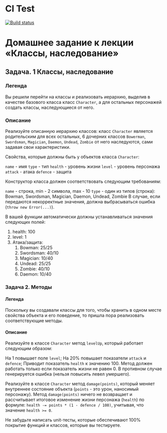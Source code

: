 # CI Test
[![Build status](https://ci.appveyor.com/api/projects/status/xguysl7pivihohh2?svg=true)](https://ci.appveyor.com/project/Natasha01013/ajs-hw5-task2-methods)

# Домашнее задание к лекции «Классы, наследование»
## Задача. 1 Классы, наследование

### Легенда
Вы решили перейти на классы и реализовать иерархию, выделив в качестве базового класса класс `Character`, а для остальных персонажей создать классы, наследующиеся от него.

### Описание
Реализуйте описанную иерархию классов: класс `Character` является родительским для всех остальных, 6 дочерних классов `Bowerman`, `Swordsman`, `Magician`, `Daemon`, `Undead`, `Zombie` от него наследуются, сами задавая свои характеристики. 

Свойства, которые должны быть у объектов класса `Character`: 

`name` - имя 
`type` - тип 
`health` - уровень жизни 
`level` - уровень персонажа 
`attack` - атака 
`defence` - защита 

Конструктор класса должен соответствовать следующим требованиям:  

`name` - строка, min - 2 символа, max - 10 
`type` - один из типов (строка): Bowman, Swordsman, Magician, Daemon, Undead, Zombie 
В случае, если передаются некорректные значения, должна выбрасываться ошибка (`throw new Error(...)`). 

В вашей функции автоматически должны устанавливаться значения следующих полей: 

1. health: 100 
2. level: 1 
3. Атака/защита: 
    1. Bowman: 25/25 
    2. Swordsman: 40/10 
    3. Magician: 10/40 
    4. Undead: 25/25 
    5. Zombie: 40/10 
    6. Daemon: 10/40 


### Задача 2. Методы

#### Легенда
Поскольку вы создавали классы для того, чтобы хранить в одном месте свойства объекта и его поведение, то пришла пора реализовать соответствующие методы.

#### Описание
Реализуйте в классе `Character` метод `levelUp`, который работает следующим образом: 

На 1 повышает поле `level`; 
На 20% повышает показатели `attack` и `defence`; 
Приводит показатель `health` к значению 100. 
Метод должен работать только если показатель жизни не равен 0. В противном случае генерируется ошибка (нельзя повысить левел умершего). 

Реализуйте в классе `Character` метод `damage(points)`, который меняет внутреннее состояние объекта (`points` - это урон, наносимый персонажу). Метод `damage(points)` ничего не возвращает и рассчитывает итоговое изменение жизни персонажа (`health`) по формуле: `health -= points * (1 - defence / 100)`, учитывая, что значение `health >= 0`. 

Не забудьте написать unit-тесты, которые обеспечивают 100% покрытие функций и классов, которые вы тестируете. 
